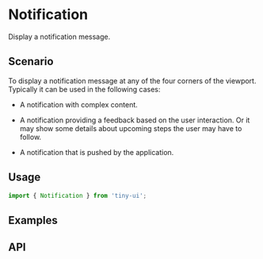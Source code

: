 # Notification

Display a notification message.

## Scenario

To display a notification message at any of the four corners of the viewport. Typically it can be used in the following cases:

- A notification with complex content.

- A notification providing a feedback based on the user interaction. Or it may show some details about upcoming steps the user may have to follow.

- A notification that is pushed by the application.

## Usage

```js
import { Notification } from 'tiny-ui';
```

## Examples

<!--{demo}-->

## API


